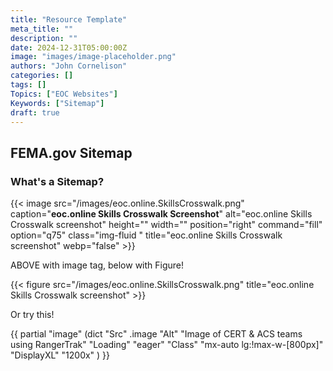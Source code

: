 ```yaml
---
title: "Resource Template"
meta_title: ""
description: ""
date: 2024-12-31T05:00:00Z
image: "images/image-placeholder.png"
authors: "John Cornelison"
categories: []
tags: []
Topics: ["EOC Websites"]
Keywords: ["Sitemap"]
draft: true
---
```


## FEMA.gov Sitemap

### What's a Sitemap?

{{< image src="/images/eoc.online.SkillsCrosswalk.png"
  caption="**eoc.online Skills Crosswalk Screenshot**"
  alt="eoc.online Skills Crosswalk screenshot"
  height="" width="" position="right" command="fill" option="q75" class="img-fluid "
  title="eoc.online Skills Crosswalk screenshot"  webp="false" >}}

ABOVE with image tag, below with Figure!

{{< figure src="/images/eoc.online.SkillsCrosswalk.png" title="eoc.online Skills Crosswalk screenshot" >}}

Or try this!

{{ partial "image" (dict "Src" .image "Alt" "Image of CERT & ACS teams using RangerTrak" "Loading" "eager" "Class" "mx-auto lg:!max-w-[800px]"
  "DisplayXL" "1200x" )
}}
